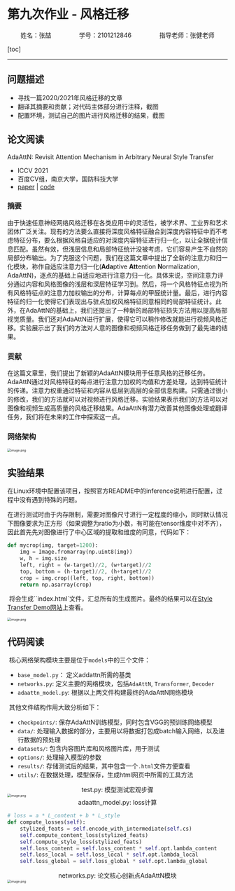 # 第九次作业 - 风格迁移

<center>姓名：张喆	&emsp;&emsp;&emsp;&emsp;	学号：2101212846	&emsp;&emsp;&emsp;&emsp;	指导老师：张健老师</center>

[toc]

-----

## 问题描述

- 寻找一篇2020/2021年风格迁移的文章
- 翻译其摘要和贡献；对代码主体部分进行注释，截图
- 配置环境，测试自己的图片进行风格迁移的结果，截图

## 论文阅读

AdaAttN: Revisit Attention Mechanism in Arbitrary Neural Style Transfer

- ICCV 2021
- 百度CV组，南京大学，国防科技大学
- [paper](https://openaccess.thecvf.com/content/ICCV2021/html/Liu_AdaAttN_Revisit_Attention_Mechanism_in_Arbitrary_Neural_Style_Transfer_ICCV_2021_paper.html) | [code](https://github.com/Huage001/AdaAttN)

### 摘要

​	由于快速任意神经网络风格迁移在各类应用中的灵活性，被学术界、工业界和艺术团体广泛关注。现有的方法要么直接将深度风格特征融合到深度内容特征中而不考虑特征分布，要么根据风格自适应的对深度内容特征进行归一化，以让全据统计信息匹配。虽然有效，但浅层信息和局部特征统计没被考虑，它们容易产生不自然的局部分布输出。为了克服这个问题，我们在这篇文章中提出了全新的注意力和归一化模块，称作自适应注意力归一化(**Ada**ptive **Att**ention **N**ormalization, AdaAttN)，逐点的基础上自适应地进行注意力归一化。具体来说，空间注意力评分通过内容和风格图像的浅层和深层特征学习到。然后，将一个风格特征点视为所有风格特征点的注意力加权输出的分布，计算每点的甲醛统计量。最后，进行内容特征的归一化使得它们表现出与驻点加权风格特征同意相同的局部特征统计。此外，在AdaAttN的基础上，我们还提出了一种新的局部特征损失方法用以提高局部视觉质量。我们还对AdaAttN进行扩展，使得它可以稍作修改就能进行视频风格迁移。实验展示出了我们的方法对人意的图像和视频风格迁移任务做到了最先进的结果。

### 贡献

​	在这篇文章里，我们提出了新颖的AdaAttN模块用于任意风格的迁移任务。AdaAttN通过对风格特征的每点进行注意力加权的均值和方差处理，达到特征统计的传递。注意力权重通过特征和内容从低层到高层的全部信息构建。只需通过很小的修改，我们的方法就可以对视频进行风格迁移。实验结果表示我们的方法可以对图像和视频生成高质量的风格迁移结果。AdaAttN有潜力改善其他图像处理或翻译任务，我们将在未来的工作中探索这一点。

### 网络架构

<img src="https://upload-images.jianshu.io/upload_images/12014150-b8757c81bbc85961.png?imageMogr2/auto-orient/strip%7CimageView2/2/w/1240" alt="image.png" style="zoom:50%;" />

## 实验结果

​	在Linux环境中配置该项目，按照官方README中的inference说明进行配置，过程中没有遇到特殊的问题。

​	在进行测试时由于内存限制，需要对图像尺寸进行一定程度的缩小，同时默认情况下图像要求为正方形（如果调整为ratio为小数，有可能在tensor维度中对不齐），因此首先先对图像进行了中心区域的提取和维度的同意，代码如下：

```python
def mycrop(img, target=1200):
    img = Image.fromarray(np.uint8(img))
    w, h = img.size
    left, right = (w-target)//2, (w+target)//2
    top, bottom = (h-target)//2, (h+target)//2
    crop = img.crop((left, top, right, bottom))
    return np.asarray(crop)
```

​	将会生成``index.html`文件，汇总所有的生成图片。最终的结果可以在[Style Transfer Demo网站](https://doublez0108.github.io/CV/Style-Transfer/style-transfer.html)上查看。

<img src="https://upload-images.jianshu.io/upload_images/12014150-b8f664a505e81525.png?imageMogr2/auto-orient/strip%7CimageView2/2/w/1240" alt="image.png" style="zoom:50%;" />

## 代码阅读

​	核心网络架构模块主要是位于`models`中的三个文件：

- `base_model.py`： 定义addattn所需的基类
- `networks.py`: 定义主要的网络模块，包括`AdaAttN`, `Transformer`, `Decoder`
- `adaattn_model.py`: 根据以上两文件构建最终的AdaAttN网络模块

​	其他文件结构作用大致分析如下：

- `checkpoints/`: 保存AdaAttN训练模型，同时包含VGG的预训练网络模型
- `data/`: 处理输入数据的部分，主要用以将数据打包成batch输入网络，以及进行数据的预处理
- `datasets/`: 包含内容图片库和风格图片库，用于测试
- `options/`: 处理输入模型的参数
- `results/`: 存储测试后的结果，其中包含一个`.html`文件方便查看
- `utils/`: 在数据处理，模型保存，生成html网页中所需的工具方法

<center>test.py: 模型测试宏观步骤</center>

<img src="https://upload-images.jianshu.io/upload_images/12014150-fc28ccef7a70a504.png?imageMogr2/auto-orient/strip%7CimageView2/2/w/1240" alt="image.png" style="zoom:50%;" />

<center>adaattn_model.py: loss计算</center>

```python
# loss = a * L_content + b * L_style
def compute_losses(self):
    stylized_feats = self.encode_with_intermediate(self.cs)
    self.compute_content_loss(stylized_feats)
    self.compute_style_loss(stylized_feats)
    self.loss_content = self.loss_content * self.opt.lambda_content
    self.loss_local = self.loss_local * self.opt.lambda_local
    self.loss_global = self.loss_global * self.opt.lambda_global
```

<center>networks.py: 论文核心创新点AdaAttN模块</center>

<img src="https://upload-images.jianshu.io/upload_images/12014150-a5b46037dec68e55.png?imageMogr2/auto-orient/strip%7CimageView2/2/w/1240" alt="image.png" style="zoom:50%;" />
